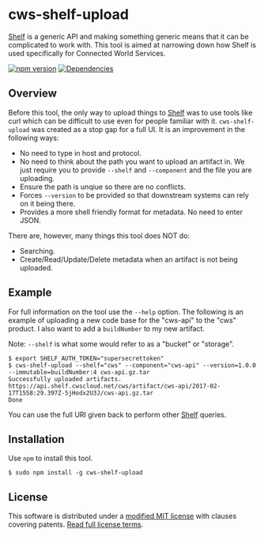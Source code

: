 cws-shelf-upload
================

[Shelf] is a generic API and making something generic means that it can be complicated to work with. This tool is aimed at narrowing down how Shelf is used specifically for Connected World Services.


[![npm version][npm-badge]][npm-link]
[![Dependencies][dependencies-badge]][dependencies-link]

Overview
--------

Before this tool, the only way to upload things to [Shelf] was to use tools like curl which can be difficult to use even for people familiar with it. `cws-shelf-upload` was created as a stop gap for a full UI. It is an improvement in the following ways:

* No need to type in host and protocol.
* No need to think about the path you want to upload an artifact in. We just require you to provide `--shelf` and `--component` and the file you are uploading.
* Ensure the path is unqiue so there are no conflicts.
* Forces `--version` to be provided so that downstream systems can rely on it being there.
* Provides a more shell friendly format for metadata. No need to enter JSON.

There are, however, many things this tool does NOT do:

* Searching.
* Create/Read/Update/Delete metadata when an artifact is not being uploaded.


Example
-------

For full information on the tool use the `--help` option. The following is an example of uploading a new code base for the "cws-api" to the "cws" product. I also want to add a `buildNumber` to my new artifact.

Note: `--shelf` is what some would refer to as a "bucket" or "storage".

    $ export SHELF_AUTH_TOKEN="supersecrettoken"
    $ cws-shelf-upload --shelf="cws" --component="cws-api" --version=1.0.0 --immutable=buildNumber:4 cws-api.gz.tar
    Successfully uploaded artifacts.
    https://api.shelf.cwscloud.net/cws/artifact/cws-api/2017-02-17T1558:29.397Z-5jHodx2U3J/cws-api.gz.tar
    Done

You can use the full URI given back to perform other [Shelf] queries.


Installation
------------

Use `npm` to install this tool.

    $ sudo npm install -g cws-shelf-upload


License
-------

This software is distributed under a [modified MIT license][LICENSE] with clauses covering patents. [Read full license terms][LICENSE].


[dependencies-badge]: https://img.shields.io/david/connected-world-services/cws-shelf-upload.svg
[dependencies-link]: https://david-dm.org/connected-world-services/cws-shelf-upload
[LICENSE]: LICENSE.md
[npm-badge]: https://img.shields.io/npm/v/cws-shelf-upload.svg
[npm-link]: https://npmjs.org/package/cws-shelf-upload
[Shelf]: https://github.com/not-nexus/shelf
